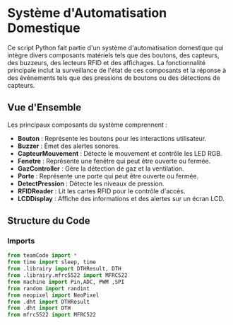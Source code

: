 # Système d'Automatisation Domestique

Ce script Python fait partie d'un système d'automatisation domestique qui intègre divers composants matériels tels que des boutons, des capteurs, des buzzeurs, des lecteurs RFID et des affichages. La fonctionnalité principale inclut la surveillance de l'état de ces composants et la réponse à des événements tels que des pressions de boutons ou des détections de capteurs.

## Vue d'Ensemble

Les principaux composants du système comprennent :

- **Bouton** : Représente les boutons pour les interactions utilisateur.
- **Buzzer** : Émet des alertes sonores.
- **CapteurMouvement** : Détecte le mouvement et contrôle les LED RGB.
- **Fenetre** : Représente une fenêtre qui peut être ouverte ou fermée.
- **GazController** : Gère la détection de gaz et la ventilation.
- **Porte** : Représente une porte qui peut être ouverte ou fermée.
- **DetectPression** : Détecte les niveaux de pression.
- **RFIDReader** : Lit les cartes RFID pour le contrôle d'accès.
- **LCDDisplay** : Affiche des informations et des alertes sur un écran LCD.

## Structure du Code

### Imports

```python
from teamCode import *
from time import sleep, time
from .librairy import DTHResult, DTH
from .librairy.mfrc5522 import MFRC522
from machine import Pin,ADC, PWM ,SPI
from random import randint
from neopixel import NeoPixel
from .dht import DTHResult
from .dht import DTH
from mfrc5522 import MFRC522


